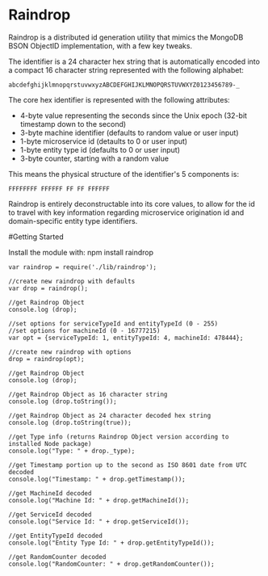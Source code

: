 # Raindrop

Raindrop is a distributed id generation utility that mimics the MongoDB BSON ObjectID implementation, with a few key tweaks.

The identifier is a 24 character hex string that is automatically encoded into a compact 16 character string represented with the following alphabet:

```
abcdefghijklmnopqrstuvwxyzABCDEFGHIJKLMNOPQRSTUVWXYZ0123456789-_
```

The core hex identifier is represented with the following attributes:

* 4-byte value representing the seconds since the Unix epoch (32-bit timestamp down to the second)
* 3-byte machine identifier (defaults to random value or user input)
* 1-byte microservice id (detaults to 0 or user input)
* 1-byte entity type id (defaults to 0 or user input)
* 3-byte counter, starting with a random value

This means the physical structure of the identifier's 5 components is:
```
FFFFFFFF FFFFFF FF FF FFFFFF
```

Raindrop is entirely deconstructable into its core values, to allow for the id to travel with key information regarding microservice origination id and domain-specific entity type identifiers.

#Getting Started

Install the module with: npm install raindrop

```
var raindrop = require('./lib/raindrop');

//create new raindrop with defaults
var drop = raindrop();

//get Raindrop Object
console.log (drop);

//set options for serviceTypeId and entityTypeId (0 - 255)
//set options for machineId (0 - 16777215)
var opt = {serviceTypeId: 1, entityTypeId: 4, machineId: 478444};

//create new raindrop with options
drop = raindrop(opt);

//get Raindrop Object
console.log (drop);

//get Raindrop Object as 16 character string
console.log (drop.toString());

//get Raindrop Object as 24 character decoded hex string
console.log (drop.toString(true));

//get Type info (returns Raindrop Object version according to installed Node package)
console.log("Type: " + drop._type);

//get Timestamp portion up to the second as ISO 8601 date from UTC decoded
console.log("Timestamp: " + drop.getTimestamp());

//get MachineId decoded
console.log("Machine Id: " + drop.getMachineId());

//get ServiceId decoded
console.log("Service Id: " + drop.getServiceId());

//get EntityTypeId decoded
console.log("Entity Type Id: " + drop.getEntityTypeId());

//get RandomCounter decoded
console.log("RandomCounter: " + drop.getRandomCounter());
```
